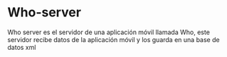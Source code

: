 # Who-server
Who server es el servidor de una aplicación móvil llamada Who, este servidor recibe datos de la aplicación móvil y los guarda en una base de datos xml
